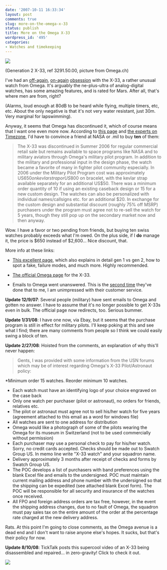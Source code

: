 ```yaml
---
date: '2007-10-11 16:33:34'
layout: post
comments: true
slug: more-on-the-omega-x-33
status: publish
title: More on the Omega X-33
wordpress_id: '495'
categories:
- Watches and timekeeping
---
```


![](http://www.phfactor.net/pics/watches/x-33-gen1.jpg)


(Generation 2 X-33, ref 3291.50.00, picture from Omega.ch)

I've had an [off-again](http://www.phfactor.net/wp/2006/08/30/another-x-33-alternative/), [on-again](http://www.phfactor.net/wp/2006/05/16/omega-and-analog-digital/) [obsession](http://www.phfactor.net/wp/2005/12/03/breitling-and-analog-digital/) with the X-33, a rather unusual watch from Omega. It's arguably the ne-plus-ultra of analog-digital watches, has some amazing features, and is rated for Mars. After all, that's where men are from, right?

(Alarms, loud enough at 80dB to be heard while flying, multiple timers, etc, etc. About the only negative is that it's not very water resistant, just 30m. Very marginal for lapswimming).

Anyway, it seems that Omega has discontinued it, which of course means that I want one even more now. According to [this page](http://ryanrooney.com/watch/X-33/) and [the experts on Timezone](http://forums.timezone.com/index.php?t=msg&goto=3164525&rid=49174#msg_3164525), I'd have to convince a friend at NASA or .mil to buy **ten** of them:


> The X-33 was discontinued in Summer 2006 for regular commercial retail sale but remains available to space programs like NASA and to military aviators through Omega's military pilot program. In addition to the military and professional input in the design phase, the watch became a favorite of many in fighter pilot  community especially. In 2006 under the Military Pilot Program cost was approximately US$650 on kevlar strap or US$800 on bracelet, with the kevlar strap available separately for an additional US$50. There was a minimum order quantity of 10 if using an existing caseback design or 15 for a new custom design. The watches can also be personalized with individual names/callsigns etc. for an additional $20. In exchange for the custom design and substantial discount (roughly 75% off MSRP) purchasers under the program must agree not to re-sell the watch for 5 years, though they still pop up on the secondary market now and then anyway.


Wow. I have a favor or two pending from friends, but buying ten swiss watches probably exceeds what I'm owed. On the plus side, if I **do** manage it, the price is $650 instead of $2,600... Nice discount, that.

More info at these links:



	
  * [This excellent page](http://ryanrooney.com/watch/X-33/), which also explains in detail gen 1 vs gen 2, how to spot a fake, failure modes, and much more. Highly recommended.

	
  * [The official Omega page](http://www.omegawatches.com/index.php?id=297&details=1&ref=32915000&no_cache=1) for the X-33.

	
  * Emails to Omega went unanswered. This is the [second time](http://www.phfactor.net/wp/2006/05/16/omega-and-analog-digital/) they've done that to me, I am unimpressed with their customer service.


**Update 12/9/07**: Several people (military) have sent emails to Omega and gotten no answer. I have to assume that it's no longer possible to get X-33s even in bulk. The official page now redirects, too. Serious bummer.

**Update 1/31/08**: I have one now, via Ebay, but it seems that the purchase program is still in effect for military pilots. I'll keep poking at this and see what I find; there are many comments from people so I think we could easily swing a block of ten.

**Update 2/27/08**: Hoisted from the comments, an explanation of why this'll never happen:


> Gents, I was provided with some information from the USN forums which may be of interest regarding Omega's X-33 Pilot/Astronaut policy:

*Minimum order 15 watches. Reorder minimum 10 watches.
* Each watch must have an identifying logo of your choice engraved on
the case back
* Only one watch per purchaser (pilot or astronaut), no orders for
friends, relatives etc.
* The pilot or astronaut must agree not to sell his/her watch for five
years (agreement attached to this email as a word for windows file)
* All watches are sent to one address for distribution
* Omega would like a photograph of some of the pilots wearing the Omega
for its museum in Switzerland (not to be used commercially without
permission)
* Each purchaser may use a personal check to pay for his/her watch.
Sorry, no credit cards accepted. Checks should be made out to Swatch
Group US. In memo line write "X-33 watch" and your squadron name.
* Delivery approximately 3 months after receipt of checks and forms by
Swatch Group US.
* The POC develops a list of purchasers with band preferences using the
blank Excel file and emails to the undersigned. POC must maintain
current mailing address and phone number with the undersigned so that the
shipping can be expedited (see attached blank Excel form).
The POC will be responsible for all security and insurance of the
watches once received.
* All FPO and foreign address orders are tax free, however, in the
event the shipping address changes, due to no fault of Omega, the squadron
must pay sales tax on the entire amount of the order at the percentage
rate charged at the new delivery address.


Rats. At this point I'm going to close comments, as the Omega avenue is a dead end and I don't want to raise anyone else's hopes. It sucks, but that's their policy for now.

**Update 8/10/08**: TickTalk posts this supercool video of an X-33 being disassembled and repaired... in zero-gravity! Click to check it out.

[![](http://fnord.phfactor.net/wp-content/uploads/2008/08/picture-1.png)](http://watchmakingblog.com/2008/06/11/gravity-free-watchmaking/)
